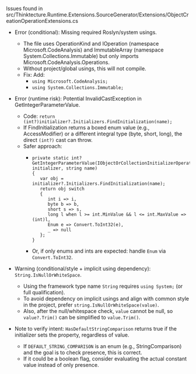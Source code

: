 Issues found in src/Thinktecture.Runtime.Extensions.SourceGenerator/Extensions/ObjectCreationOperationExtensions.cs

- Error (conditional): Missing required Roslyn/system usings.
  - The file uses OperationKind and IOperation (namespace Microsoft.CodeAnalysis) and ImmutableArray<T> (namespace System.Collections.Immutable) but only imports Microsoft.CodeAnalysis.Operations.
  - Without project/global usings, this will not compile.
  - Fix: Add:
    - `using Microsoft.CodeAnalysis;`
    - `using System.Collections.Immutable;`

- Error (runtime risk): Potential InvalidCastException in GetIntegerParameterValue.
  - Code: `return (int?)initializer?.Initializers.FindInitialization(name);`
  - If FindInitialization returns a boxed enum value (e.g., AccessModifier) or a different integral type (byte, short, long), the direct `(int?)` cast can throw.
  - Safer approach:
    - ```
      private static int? GetIntegerParameterValue(IObjectOrCollectionInitializerOperation? initializer, string name)
      {
         var obj = initializer?.Initializers.FindInitialization(name);
         return obj switch
         {
            int i => i,
            byte b => b,
            short s => s,
            long l when l >= int.MinValue && l <= int.MaxValue => (int)l,
            Enum e => Convert.ToInt32(e),
            _ => null
         };
      }
      ```
    - Or, if only enums and ints are expected: handle `Enum` via `Convert.ToInt32`.

- Warning (conditional/style + implicit using dependency): `String.IsNullOrWhiteSpace`.
  - Using the framework type name `String` requires `using System;` (or full qualification).
  - To avoid dependency on implicit usings and align with common style in the project, prefer `string.IsNullOrWhiteSpace(value)`.
  - Also, after the null/whitespace check, `value` cannot be null, so `value?.Trim()` can be simplified to `value.Trim()`.

- Note to verify intent: `HasDefaultStringComparison` returns true if the initializer sets the property, regardless of value.
  - If `DEFAULT_STRING_COMPARISON` is an enum (e.g., StringComparison) and the goal is to check presence, this is correct.
  - If it could be a boolean flag, consider evaluating the actual constant value instead of only presence.

